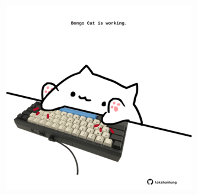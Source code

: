 <!-- built at 14/01/2022, 08:01:10 UTC -->
<p align="center">
  <img width="500" height="500" src="./ReadmeImage.svg">
</p>
